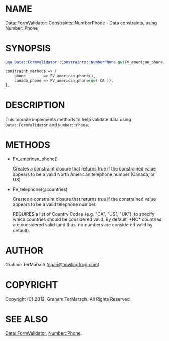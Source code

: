 # NAME

Data::FormValidator::Constraints::NumberPhone - Data constraints, using Number::Phone

# SYNOPSIS

```perl
use Data::FormValidator::Constraints::NumberPhone qw(FV_american_phone);

constraint_methods => {
    phone        => FV_american_phone(),
    canada_phone => FV_american_phone(qw( CA )),
},
```

# DESCRIPTION

This module implements methods to help validate data using
`Data::FormValidator` and `Number::Phone`.

# METHODS

- FV\_american\_phone()

    Creates a constraint closure that returns true if the constrained value
    appears to be a valid North American telephone number (Canada, or US)

- FV\_telephone(@countries)

    Creates a constraint closure that returns true if the constrained value
    appears to be a valid telephone number.

    REQUIRES a list of Country Codes (e.g. "CA", "US", "UK"), to specify which
    countries should be considered valid. By default, \*NO\* countries are
    considered valid (and thus, no numbers are considered valid by default).

# AUTHOR

Graham TerMarsch (cpan@howlingfrog.com)

# COPYRIGHT

Copyright (C) 2012, Graham TerMarsch.  All Rights Reserved.

# SEE ALSO

[Data::FormValidator](https://metacpan.org/pod/Data%3A%3AFormValidator),
[Number::Phone](https://metacpan.org/pod/Number%3A%3APhone).
